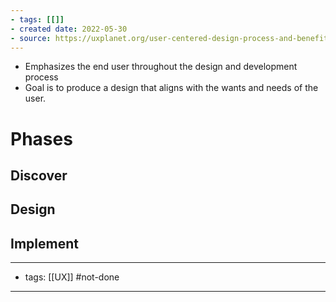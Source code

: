 ```yaml
---
- tags: [[]]
- created date: 2022-05-30
- source: https://uxplanet.org/user-centered-design-process-and-benefits-fd9e431eb5a9
---
```



-   Emphasizes the end user throughout the design and development process
-   Goal is to produce a design that aligns with the wants and needs of the user.

# Phases
## Discover

## Design
## Implement


---
- tags: [[UX]]  #not-done
---
